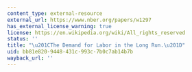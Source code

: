 ```yaml
---
content_type: external-resource
external_url: https://www.nber.org/papers/w1297
has_external_license_warning: true
license: https://en.wikipedia.org/wiki/All_rights_reserved
status: ''
title: "\u201CThe Demand for Labor in the Long Run.\u201D"
uid: bb81e820-9448-431c-993c-7b0c7ab14b7b
wayback_url: ''
---
```

